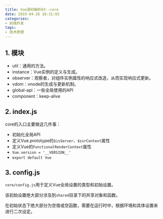 ```yaml
---
title: Vue源码解析03--core
date: 2019-04-26 18:31:03
categories: 
- 前端开发
tags: 
- 技术原理
---
```


## 1. 模块

- util：通用的方法。
- instance：Vue实例的定义与生成。
- observer：观察者，对组件实例属性的响应式改造，从而实现响应式更新。
- vdom：vnode的生成与更新机制。
- global-api：一些全局使用的API
- component：keep-alive



## 2. index.js

core的入口主要做这几件事：

- 初始化全局API
- 定义Vue.prototype的`$isServer`、`$ssrContext`属性
- 定义Vue的`FunctionalRenderContext`属性
- `Vue.version = '__VERSION__'`
- `export default Vue`



## 3. config.js

`core/config.js`用于定义Vue全局设置的类型和初始设置。

该初始设置绝大部分涉及到`shared`目录下的共享对象和函数。

在初始状态下绝大部分为空值或空函数，需要在运行时中，根据环境和具体设置来进行二次设定。